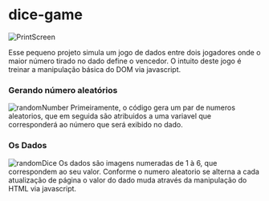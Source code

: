 # dice-game
![PrintScreen](https://i.imgur.com/t7z39Ph.png)

Esse pequeno projeto simula um jogo de dados entre dois jogadores onde o maior número tirado no dado define o vencedor. O intuito deste jogo é treinar a manipulação básica do DOM via javascript.

### Gerando número aleatórios
![randomNumber](https://i.imgur.com/hb5DrKZ.png)
Primeiramente, o código gera um par de numeros aleatorios, que em seguida são atribuidos a uma variavel que corresponderá ao número que será exibido no dado.

### Os Dados
![randomDice](https://i.imgur.com/RMnqkYX.png)
Os dados são imagens numeradas de 1 à 6, que correspondem ao seu valor. Conforme o numero aleatorio se alterna a cada atualização de página o valor do dado muda através da manipulação do HTML via javascript.

